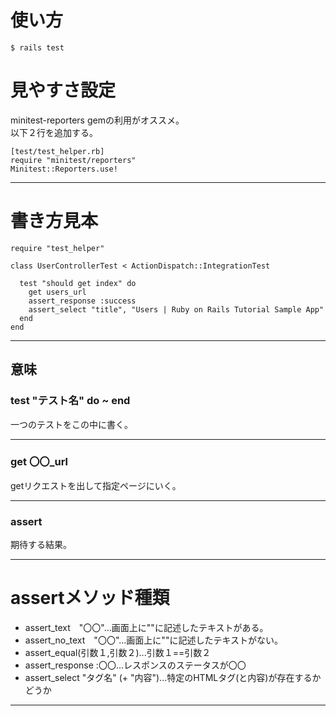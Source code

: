 # 使い方
~~~
$ rails test
~~~

# 見やすさ設定
minitest-reporters gemの利用がオススメ。    
以下２行を追加する。
~~~
[test/test_helper.rb]
require "minitest/reporters"
Minitest::Reporters.use!
~~~
***

# 書き方見本
~~~
require "test_helper"

class UserControllerTest < ActionDispatch::IntegrationTest

  test "should get index" do
    get users_url
    assert_response :success
    assert_select "title", "Users | Ruby on Rails Tutorial Sample App"
  end
end
~~~
***

## 意味
### test "テスト名" do ~ end
一つのテストをこの中に書く。   
***

### get 〇〇_url
getリクエストを出して指定ページにいく。
***

### assert
期待する結果。
***


# assertメソッド種類
- assert_text　"〇〇"...画面上に""に記述したテキストがある。    
- assert_no_text　"〇〇"...画面上に""に記述したテキストがない。    
- assert_equal(引数１,引数２)...引数１==引数２    
- assert_response :〇〇...レスポンスのステータスが〇〇    
- assert_select "タグ名" (+ "内容")...特定のHTMLタグ(と内容)が存在するかどうか
***
